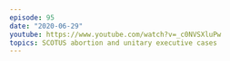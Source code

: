 ```yaml
---
episode: 95
date: "2020-06-29"
youtube: https://www.youtube.com/watch?v=_c0NVSXluPw
topics: SCOTUS abortion and unitary executive cases
---
```

